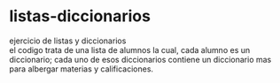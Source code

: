 # listas-diccionarios
ejercicio de listas y diccionarios  
el codigo trata de una lista de alumnos la cual, cada alumno es un diccionario;
cada uno de esos diccionarios contiene un diccionario mas para albergar materias y calificaciones.
